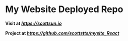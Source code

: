 # My Website Deployed Repo

**Visit at *https://scottsun.io***

**Project at *https://github.com/scottstts/mysite_React***